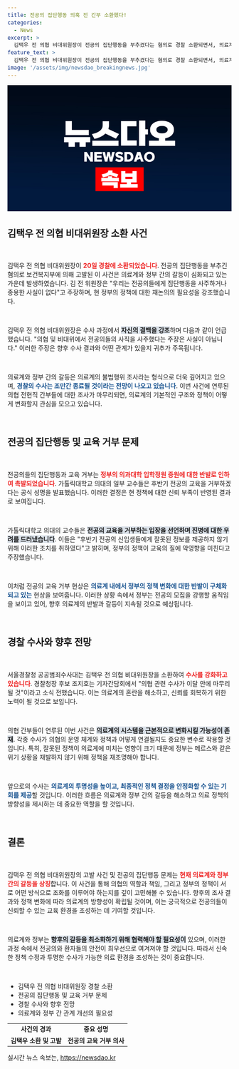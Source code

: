 ```yaml
---
title: 전공의 집단행동 의혹 전 간부 소환했다!
categories:
  - News
excerpt: >
  김택우 전 의협 비대위원장이 전공의 집단행동을 부추겼다는 혐의로 경찰 소환되면서, 의료계와 정부 간 갈등이 격화되고 있다. 그는 정책 재논의 필요성을 주장하며 자신의 혐의를 강력 부인하고 있다.
feature_text: >
  김택우 전 의협 비대위원장이 전공의 집단행동을 부추겼다는 혐의로 경찰 소환되면서, 의료계와 정부 간 갈등이 격화되고 있다. 그는 정책 재논의 필요성을 주장하며 자신의 혐의를 강력 부인하고 있다.
image: '/assets/img/newsdao_breakingnews.jpg'
---
```


<p><img src="/assets/img/newsdao_breakingnews.jpg" alt="cryptoinkorea 속보" /></p>

<h2 data-ke-size="size26">김택우 전 의협 비대위원장 소환 사건</h2>

<p data-ke-size="size16">&nbsp;</p>

<p>김택우 전 의협 비대위원장이 <b><span style="color: #ee2323;">20일 경찰에 소환되었습니다</span></b>. 전공의 집단행동을 부추긴 혐의로 보건복지부에 의해 고발된 이 사건은 의료계와 정부 간의 갈등이 심화되고 있는 가운데 발생하였습니다. 김 전 위원장은 "우리는 전공의들에게 집단행동을 사주하거나 종용한 사실이 없다"고 주장하며, 현 정부의 정책에 대한 재논의의 필요성을 강조했습니다.</p>

<p data-ke-size="size16">&nbsp;</p>

<p>김택우 전 의협 비대위원장은 수사 과정에서 <b><span style="background-color: #21538527;">자신의 결백을 강조</span></b>하며 다음과 같이 언급했습니다. "의협 및 비대위에서 전공의들의 사직을 사주했다는 주장은 사실이 아닙니다." 이러한 주장은 향후 수사 결과와 어떤 관계가 있을지 귀추가 주목됩니다.</p>

<p data-ke-size="size16">&nbsp;</p>

<p>의료계와 정부 간의 갈등은 의료계의 불법행위 조사라는 형식으로 더욱 깊어지고 있으며, <b><span style="color: #1a5490;">경찰의 수사는 조만간 종료될 것이라는 전망이 나오고 있습니다</span></b>. 이번 사건에 연루된 의협 전현직 간부들에 대한 조사가 마무리되면, 의료계의 기본적인 구조와 정책이 어떻게 변화할지 관심을 모으고 있습니다.</p>

<p data-ke-size="size16">&nbsp;</p>

<h2 data-ke-size="size26">전공의 집단행동 및 교육 거부 문제</h2>

<p data-ke-size="size16">&nbsp;</p>

<p>전공의들의 집단행동과 교육 거부는 <b><span style="color: #ee2323;">정부의 의과대학 입학정원 증원에 대한 반발로 인하여 촉발되었습니다</span></b>. 가톨릭대학교 의대의 일부 교수들은 후반기 전공의 교육을 거부하겠다는 공식 성명을 발표했습니다. 이러한 결정은 현 정책에 대한 신뢰 부족이 반영된 결과로 보여집니다.</p>

<p data-ke-size="size16">&nbsp;</p>

<p>가톨릭대학교 의대의 교수들은 <b><span style="background-color: #21538527;">전공의 교육을 거부하는 입장을 선언하며 진병에 대한 우려를 드러냈습니다</span></b>. 이들은 "후반기 전공의 신입생들에게 잘못된 정보를 제공하지 않기 위해 이러한 조치를 취하였다"고 밝히며, 정부의 정책이 교육의 질에 악영향을 미친다고 주장했습니다.</p>

<p data-ke-size="size16">&nbsp;</p>

<p>이처럼 전공의 교육 거부 현상은 <b><span style="color: #1a5490;">의료계 내에서 정부의 정책 변화에 대한 반발이 구체화되고 있는</span></b> 현상을 보여줍니다. 이러한 상황 속에서 정부는 전공의 모집을 강행할 움직임을 보이고 있어, 향후 의료계의 반발과 갈등이 지속될 것으로 예상됩니다.</p>

<p data-ke-size="size16">&nbsp;</p>

<h2 data-ke-size="size26">경찰 수사와 향후 전망</h2>

<p data-ke-size="size16">&nbsp;</p>

<p>서울경찰청 공공범죄수사대는 김택우 전 의협 비대위원장을 소환하여 <b><span style="color: #ee2323;">수사를 강화하고 있습니다</span></b>. 경찰청장 후보 조지호는 기자간담회에서 "의협 관련 수사가 이달 안에 마무리될 것"이라고 소식 전했습니다. 이는 의료계의 혼란을 해소하고, 신뢰를 회복하기 위한 노력이 될 것으로 보입니다. </p>

<p data-ke-size="size16">&nbsp;</p>

<p>의협 간부들이 연루된 이번 사건은 <b><span style="background-color: #21538527;">의료계의 시스템을 근본적으로 변화시킬 가능성이 존재</span></b>. 각종 수사가 의협의 운영 체계와 정책과 어떻게 연결될지도 중요한 변수로 작용할 것입니다. 특히, 잘못된 정책이 의료계에 미치는 영향이 크기 때문에 정부는 메르스와 같은 위기 상황을 재발하지 않기 위해 정책을 재조명해야 합니다.</p>

<p data-ke-size="size16">&nbsp;</p>

<p>앞으로의 수사는 <b><span style="color: #1a5490;">의료계의 투명성을 높이고, 최종적인 정책 결정을 안정화할 수 있는 기회를 제공</span></b>할 것입니다. 이러한 흐름은 의료계와 정부 간의 갈등을 해소하고 의료 정책의 방향성을 제시하는 데 중요한 역할을 할 것입니다.</p>

<p data-ke-size="size16">&nbsp;</p>

<h2 data-ke-size="size26">결론</h2>

<p data-ke-size="size16">&nbsp;</p>

<p>김택우 전 의협 비대위원장의 고발 사건 및 전공의 집단행동 문제는 <b><span style="color: #ee2323;">현재 의료계와 정부 간의 갈등을 상징</span></b>합니다. 이 사건을 통해 의협의 역할과 책임, 그리고 정부의 정책이 서로 어떤 방식으로 조화를 이루어야 하는지를 깊이 고민해볼 수 있습니다. 향후의 조사 결과와 정책 변화에 따라 의료계의 방향성이 확립될 것이며, 이는 궁극적으로 전공의들이 신뢰할 수 있는 교육 환경을 조성하는 데 기여할 것입니다.</p>

<p data-ke-size="size16">&nbsp;</p>

<p>의료계와 정부는 <b><span style="background-color: #21538527;">향후의 갈등을 최소화하기 위해 협력해야 할 필요성이</span></b> 있으며, 이러한 과정 속에서 전공의와 환자들의 안전이 최우선으로 여겨져야 할 것입니다. 따라서 신속한 정책 수정과 투명한 수사가 가능한 의료 환경을 조성하는 것이 중요합니다. </p>

<p data-ke-size="size16">&nbsp;</p>

<ul>
    <li>김택우 전 의협 비대위원장 경찰 소환</li>
    <li>전공의 집단행동 및 교육 거부 문제</li>
    <li>경찰 수사와 향후 전망</li>
    <li>의료계와 정부 간 관계 개선의 필요성</li>
</ul>

<table>
    <tr>
        <td style="text-align: center; height: 17px;"><b>사건의 경과</b></td>
        <td style="text-align: center; height: 17px;"><b>중요 성명</b></td>
    </tr>
    <tr>
        <td style="text-align: center; height: 17px;"><b>김택우 소환 및 고발</b></td>
        <td style="text-align: center; height: 17px;"><b>전공의 교육 거부 의사</b></td>
    </tr>
</table>
실시간 뉴스 속보는, <a href="https://newsdao.kr" rel="dofollow">https://newsdao.kr</a>


